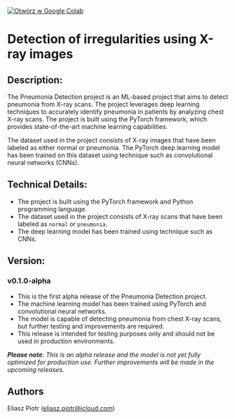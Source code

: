 [![Otwórz w Google Colab](https://colab.research.google.com/assets/colab-badge.svg)](https://colab.research.google.com/drive/12y34KRUHuGx947JFxv_65fTBXwv1KBL7#scrollTo=HnMAQlEvsP4u&uniqifier=1)

# Detection of irregularities using X-ray images

## Description:

The Pneumonia Detection project is an ML-based project that aims to detect pneumonia from X-ray scans. The project leverages deep learning techniques to accurately identify pneumonia in patients by analyzing chest X-ray scans. The project is built using the PyTorch framework, which provides state-of-the-art machine learning capabilities.

The dataset used in the project consists of X-ray images that have been labeled as either normal or pneumonia. The PyTorch deep learning model has been trained on this dataset using technique such as convolutional neural networks (CNNs).

## Technical Details:

* The project is built using the PyTorch framework and Python programming language.
* The dataset used in the project consists of X-ray scans that have been labeled as `normal` or `pneumonia`.
* The deep learning model has been trained using technique such as CNNs.

## Version:

### v0.1.0-alpha
* This is the first alpha release of the Pneumonia Detection project.
* The machine learning model has been trained using PyTorch and convolutional neural networks.
* The model is capable of detecting pneumonia from chest X-ray scans, but further testing and improvements are required.
* This release is intended for testing purposes only and should not be used in production environments.

***Please note**: This is an alpha release and the model is not yet fully optimized for production use. Further improvements will be made in the upcoming releases.*

## Authors
Eliasz Piotr (eliasz.piotr@icloud.com)

